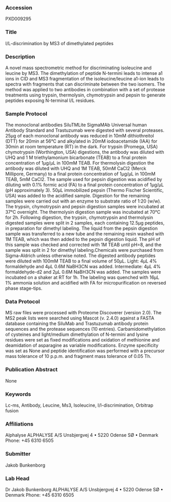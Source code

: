 ### Accession
PXD009295

### Title
I/L-discrimination by MS3 of dimethylated peptides

### Description
A novel mass spectrometric method for discriminating isoleucine and leucine by MS3. The dimethylation of peptide N-termini leads to intense a1 ions in CID and MS3 fragmentation of the isoleucine/leucine a1-ion leads to spectra with fragments that can discriminate between the two isomers.  The method was applied to two antibodies in combination with a set of protease treatments using trypsin, thermolysin, chymotrypsin and pepsin to generate peptides exposing N-terminal I/L residues.

### Sample Protocol
The monoclonal antibodies SiluTMLite SigmaMAb Universal human Antibody Standard and Trastuzumab were digested with several proteases. 25µg of each monoclonal antibody was reduced in 10mM dithiothreitol (DTT) for 20min at 56°C and alkylated in 20mM iodoacetamide (IAA) for 30min at room temperature (RT) in the dark. For trypsin (Promega, USA) chymotrypsin (Worthington, USA) digestions, the antibody was diluted with UHQ and 1 M triethylamonium bicarbonate (TEAB) to a final protein concentration of 1µg/µL in 100mM TEAB. For thermolysin digestion the antibody was diluted with UHQ and 1M TEAB, 50mM CaCl2 (Merck Millipore, Germany) to a final protein concentration of 1µg/µL in 100mM TEAB, 5mM CaCl2. The sample used for pepsin digestion was acidified by diluting with 0.1% formic acid (FA) to a final protein concentration of 1µg/µL (pH approximately 3). 50µL immobilized pepsin (Thermo Fischer Scientific, USA) was added to the acidified sample. Digestion for the remaining samples were carried out with an enzyme to substrate ratio of 1:20 (w/w). The trypsin, chymotrypsin and pepsin digestion samples were incubated at 37°C overnight. The thermolysin digestion sample was incubated at 70°C for 2h. Following digestion, the trypsin, chymotrypsin and thermolysin digested samples were split in 2 samples, each containing 12.5µg peptides, in preparation for dimethyl labeling. The liquid from the pepsin digestion sample was transferred to a new tube and the remaining resin washed with 1M TEAB, which was then added to the pepsin digestion liquid. The pH of this sample was checked and corrected with 1M TEAB until pH=8, and the sample was split in 2 for dimethyl labeling.Chemicals were purchased from Sigma-Aldrich unless otherwise noted. The digested antibody peptides were diluted with 100mM TEAB to a final volume of 50µL. Light: 4µL 4% formaldehyde and 4µL 0.6M NaBH3CN was added. Intermediate: 4µL 4% formaldehyde-d2 and 2µL 0.6M NaBH3CN was added. The samples were incubated on a shaker at RT for 1h. The labeling was quenched with 16µL 1% ammonia solution and acidified with FA for micropurification on reversed phase stage-tips.

### Data Protocol
MS raw files were processed with Proteome Discoverer (version 2.0). The MS2 peak lists were searched using Mascot (v. 2.4.0) against a FASTA database containing the SiluMab and Trastuzumab antibody protein sequences and the protease sequences (10 entries). Carbamidomethylation of cysteines and light/medium dimethylation of N-termini and lysine residues were set as fixed modifications and oxidation of methionine and deamidation of asparagine as variable modifications. Enzyme specificity was set as None and peptide identification was performed with a precursor mass tolerance of 10 p.p.m. and fragment mass tolerance of 0.05 Th.

### Publication Abstract
None

### Keywords
Lc-ms, Antibody, Leucine, Ms3, Isoleucine, I/l-discrimination, Orbitrap fusion

### Affiliations
Alphalyse
ALPHALYSE A/S Unsbjergvej 4 • 5220 Odense SØ • Denmark Phone:  +45 6310 6505

### Submitter
Jakob Bunkenborg

### Lab Head
Dr Jakob Bunkenborg
ALPHALYSE A/S Unsbjergvej 4 • 5220 Odense SØ • Denmark Phone:  +45 6310 6505


